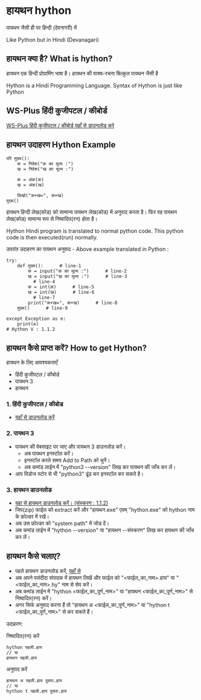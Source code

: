 # हायथन hython

पायथन जैसी ही पर हिन्दी (देवनागरी) में

Like Python but in Hindi (Devanagari)

## हायथन क्या है? What is hython?

हायथन एक हिन्दी प्रोग्रामिंग भाषा है। हायथन की वाक्य-रचना बिल्कुल पायथन जैसी है


Hython is a Hindi Programming Language. Syntax of Hython is just like Python


## WS-Plus हिंदी कुजीपटल / कीबोर्ड

[WS-Plus हिंदी कुजीपटल / कीबोर्ड यहाँ से डाउनलोड करे](/WX-plus)


## हायथन उदाहरण Hython Example

```
परि मुख्य():
    क = निवेश("क का मूल्य :")
    ख = निवेश("ख का मूल्य :")
    
    क = अंक(क)
    ख = अंक(ख)
    
    लिखो("क+ख=", क+ख)
मुख्य()
```


हायथन हिन्दी लेख(कोड) को सामान्य पायथन लेख(कोड) में अनुवाद करता है। फिर वह पायथन लेख(कोड) सामान्य रूप से निष्पादित(रन) होता है।

Hython Hindi program is translated to normal python code. This python code is then executed(run) normally.

उपरांत उदाहरण का पायथन अनुवाद - Above example translated in Python :
```
try:
    def मुख्य():      # line-1
        क = input("क का मूल्य :")      # line-2
        ख = input("ख का मूल्य :")      # line-3
          # line-4
        क = int(क)      # line-5
        ख = int(ख)      # line-6
          # line-7
        print("क+ख=", क+ख)      # line-8
    मुख्य()      # line-9

except Exception as e:
    print(e)
# Hython V : 1.1.2
```


## हायथन कैसे प्राप्त करें? How to get Hython?


हायथन के लिए आवश्यकताएँ

* हिंदी कुजीपटल / कीबोर्ड
* पायथन 3
* हायथन

### 1. हिंदी कुजीपटल / कीबोड
* [यहाँ से डाउनलोड करें](/WX-plus)

### 2. पायथन 3

* पायथन की वेबसाइट पर जाए और पायथन 3 डाउनलोड करें।
	- अब पायथन इनस्टॉल करें।
	- इनस्टॉल करते समय Add to Path को चुनें।
	- अब कमांड लाईन में "python3 --version" लिख कर पायथन की जाँच कर लें।
* आप विडोज स्टोर से भी "python3" ढूंढ कर इनस्टॉल कर सकते है।

### 3. हायथन डाउनलोड

* [यहा से हायथन डाउनलोड करें। (संस्करण : 1.1.2)](https://github.com/atulSnapy/hython/blob/master/releases/Release%201/hython_v1.1.2.zip?raw=true)
* जिप(zip) फाईल को extract करें और "हायथन.exe" एवम् "hython.exe" को hython नाम के फ़ोल्डर में रखें।
* अब उस फ़ोल्डर को "system path" में जोड दें।
* अब कमांड लाईन में "hython --version" या "हायथन --संस्करण" लिख कर हायथन की जाँच कर लें।


## हायथन कैसे चलाए?

* पहले हायथन डाउनलोड करें, [यहाँ से](#हायथन-डाउनलोड)
* अब अपने पसंदीदा संपादक में हायथन लिखें और फाईल को "<फाईल_का_नाम>.हाय" या "<फाईल_का_नाम>.hy" नाम से सेव करें।
* अब कमांड लाईन में "hython <फाईल_का_पूर्ण_नाम>" या "हायथन <फाईल_का_पूर्ण_नाम>" से निष्पादित(रन) करें।
* अगर सिर्फ अनुवाद करना हैं तो "हायथन अ <फाईल_का_पूर्ण_नाम>" या "hython t <फाईल_का_पूर्ण_नाम>" से कर सकते हैं।

उदाहरण:

निष्पादित(रन) करें

	hython पहली.हाय
    // या
    हायथन पहली.हाय
    
अनुवाद करें

	हायथन अ पहली.हाय दुसरा.हाय
    // या
    hython t पहली.हाय दुसरा.हाय

